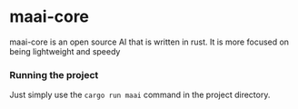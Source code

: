 # maai-core
maai-core is an open source AI that is written in rust. It is more focused on being lightweight and speedy

### Running the project
Just simply use the `cargo run maai` command in the project directory.

